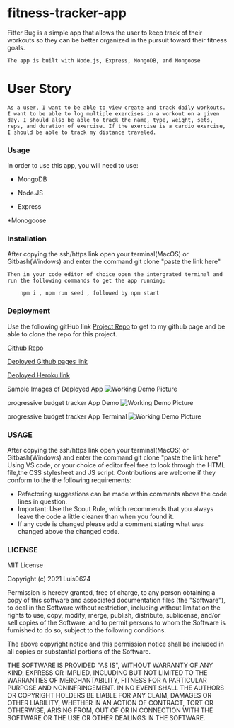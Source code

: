 # fitness-tracker-app

   Fitter Bug is a simple app that allows the user to keep track of their workouts so they can be better organized in the pursuit toward their fitness goals.

    The app is built with Node.js, Express, MongoDB, and Mongoose       

# User Story
    As a user, I want to be able to view create and track daily workouts. I want to be able to log multiple exercises in a workout on a given day. I should also be able to track the name, type, weight, sets, reps, and duration of exercise. If the exercise is a cardio exercise, I should be able to track my distance traveled. 

### Usage
  
  In order to use this app, you will need to use:

  * MongoDB

  * Node.JS

  * Express

  *Monogoose 

### Installation
After copying the ssh/https link open your terminal(MacOS) or Gitbash(Windows) and enter the command git clone "paste the link here"

    Then in your code editor of choice open the intergrated terminal and run the following commands to get the app running;

        npm i , npm run seed , followed by npm start

  
### Deployment

Use the following gitHub link [Project Repo](https://github.com/Luis0624/fitness-tracker-app) to get to my github page and be able to clone the repo for this project.


[Github Repo](https://github.com/Luis0624/fitness-tracker-app)

[Deployed Github pages link](https://luis0624.github.io/fitness-tracker-app/)

[Deployed Heroku link](/)



Sample Images of Deployed App
![Working Demo Picture ](Develop/public/images/budgetHome.png)


progressive budget tracker App Demo
![Working Demo Picture ](Develop/public/images/budgetDemo.png)



progressive budget tracker App Terminal 
![Working Demo Picture ](Develop/public/images/budgetTerminal.png)


### USAGE
After copying the ssh/https link open your terminal(MacOS) or Gitbash(Windows) and enter the command git clone "paste the link here"
Using VS code, or your choice of editor feel free to look through the HTML file,the CSS stylesheet and JS script. Contributions are welcome if they conform to the the following requirements:

* Refactoring suggestions can be made within comments above the code lines in question.
* Important: Use the Scout Rule, which recommends that you always leave the code a little cleaner than when you found it.
* If any code is changed please add a comment stating what was changed above the changed code.


### LICENSE
 MIT License

Copyright (c) 2021 Luis0624

Permission is hereby granted, free of charge, to any person obtaining a copy
of this software and associated documentation files (the "Software"), to deal
in the Software without restriction, including without limitation the rights
to use, copy, modify, merge, publish, distribute, sublicense, and/or sell
copies of the Software, and to permit persons to whom the Software is
furnished to do so, subject to the following conditions:

The above copyright notice and this permission notice shall be included in all
copies or substantial portions of the Software.

THE SOFTWARE IS PROVIDED "AS IS", WITHOUT WARRANTY OF ANY KIND, EXPRESS OR
IMPLIED, INCLUDING BUT NOT LIMITED TO THE WARRANTIES OF MERCHANTABILITY,
FITNESS FOR A PARTICULAR PURPOSE AND NONINFRINGEMENT. IN NO EVENT SHALL THE
AUTHORS OR COPYRIGHT HOLDERS BE LIABLE FOR ANY CLAIM, DAMAGES OR OTHER
LIABILITY, WHETHER IN AN ACTION OF CONTRACT, TORT OR OTHERWISE, ARISING FROM,
OUT OF OR IN CONNECTION WITH THE SOFTWARE OR THE USE OR OTHER DEALINGS IN THE
SOFTWARE.